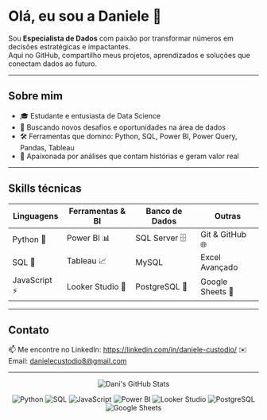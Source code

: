 # Olá, eu sou a Daniele 👋

Sou **Especialista de Dados** com paixão por transformar números em decisões estratégicas e impactantes.  
Aqui no GitHub, compartilho meus projetos, aprendizados e soluções que conectam dados ao futuro.

---

## Sobre mim

- 🎓 Estudante e entusiasta de Data Science  
- 💼 Buscando novos desafios e oportunidades na área de dados  
- 🛠 Ferramentas que domino: Python, SQL, Power BI, Power Query, Pandas, Tableau  
- 🚀 Apaixonada por análises que contam histórias e geram valor real

---

## Skills técnicas

| Linguagens       | Ferramentas & BI     | Banco de Dados    | Outras             |
|------------------|---------------------|------------------|--------------------|
| Python 🐍        | Power BI 📊          | SQL Server 🗄️    | Git & GitHub 🌐    |
| SQL 🧮           | Tableau 📈           | MySQL             | Excel Avançado     |
| JavaScript ⚡️    | Looker Studio 🎯     | PostgreSQL 🐘     | Google Sheets 📄   |

---

## Contato

📫 Me encontre no LinkedIn: https://linkedin.com/in/daniele-custodio/
✉️ Email: danielecustodio8@gmail.com 

---

<div align="center">
  <img src="https://github-readme-stats.vercel.app/api?username=danielesilva8&show_icons=true&theme=radical" alt="Dani's GitHub Stats" />
</div>



<div align="center">

![Python](https://img.shields.io/badge/Python-3776AB?style=for-the-badge&logo=python&logoColor=white)
![SQL](https://img.shields.io/badge/SQL-005C99?style=for-the-badge&logo=sqlite&logoColor=white)
![JavaScript](https://img.shields.io/badge/JavaScript-F7DF1E?style=for-the-badge&logo=javascript&logoColor=black)
![Power BI](https://img.shields.io/badge/Power%20BI-F2C811?style=for-the-badge&logo=powerbi&logoColor=black)
![Looker Studio](https://img.shields.io/badge/Looker%20Studio-4285F4?style=for-the-badge&logo=googleanalytics&logoColor=white)
![PostgreSQL](https://img.shields.io/badge/PostgreSQL-336791?style=for-the-badge&logo=postgresql&logoColor=white)
![Google Sheets](https://img.shields.io/badge/Google%20Sheets-34A853?style=for-the-badge&logo=googlesheets&logoColor=white)

</div>

